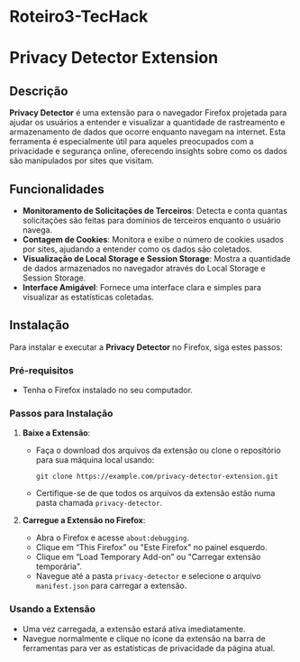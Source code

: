 # Roteiro3-TecHack

# Privacy Detector Extension

## Descrição
**Privacy Detector** é uma extensão para o navegador Firefox projetada para ajudar os usuários a entender e visualizar a quantidade de rastreamento e armazenamento de dados que ocorre enquanto navegam na internet. Esta ferramenta é especialmente útil para aqueles preocupados com a privacidade e segurança online, oferecendo insights sobre como os dados são manipulados por sites que visitam.

## Funcionalidades
- **Monitoramento de Solicitações de Terceiros**: Detecta e conta quantas solicitações são feitas para domínios de terceiros enquanto o usuário navega.
- **Contagem de Cookies**: Monitora e exibe o número de cookies usados por sites, ajudando a entender como os dados são coletados.
- **Visualização de Local Storage e Session Storage**: Mostra a quantidade de dados armazenados no navegador através do Local Storage e Session Storage.
- **Interface Amigável**: Fornece uma interface clara e simples para visualizar as estatísticas coletadas.

## Instalação
Para instalar e executar a **Privacy Detector** no Firefox, siga estes passos:

### Pré-requisitos
- Tenha o Firefox instalado no seu computador.

### Passos para Instalação
1. **Baixe a Extensão**:
   - Faça o download dos arquivos da extensão ou clone o repositório para sua máquina local usando:
     ```
     git clone https://example.com/privacy-detector-extension.git
     ```
   - Certifique-se de que todos os arquivos da extensão estão numa pasta chamada `privacy-detector`.

2. **Carregue a Extensão no Firefox**:
   - Abra o Firefox e acesse `about:debugging`.
   - Clique em “This Firefox” ou "Este Firefox" no painel esquerdo.
   - Clique em “Load Temporary Add-on” ou "Carregar extensão temporária".
   - Navegue até a pasta `privacy-detector` e selecione o arquivo `manifest.json` para carregar a extensão.

### Usando a Extensão
- Uma vez carregada, a extensão estará ativa imediatamente.
- Navegue normalmente e clique no ícone da extensão na barra de ferramentas para ver as estatísticas de privacidade da página atual.
